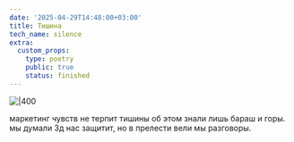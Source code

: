 ```yaml
---
date: '2025-04-29T14:48:00+03:00'
title: Тишина
tech_name: silence
extra:
  custom_props:
    type: poetry
    public: true
    status: finished
---
```



![|400](/images/Pastedimage20250429144907.png)

маркетинг чувств не терпит тишины
об этом знали лишь бараш и горы.
мы думали 3д нас защитит,
но в прелести вели мы разговоры.
